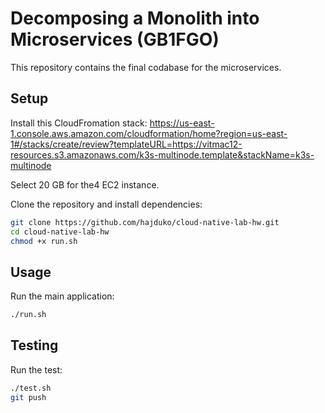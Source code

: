 # Decomposing a Monolith into Microservices (GB1FGO)

This repository contains the final codabase for the microservices.

## Setup

Install this CloudFromation stack: https://us-east-1.console.aws.amazon.com/cloudformation/home?region=us-east-1#/stacks/create/review?templateURL=https://vitmac12-resources.s3.amazonaws.com/k3s-multinode.template&stackName=k3s-multinode

Select 20 GB for the4 EC2 instance.

Clone the repository and install dependencies:

```sh
git clone https://github.com/hajduko/cloud-native-lab-hw.git
cd cloud-native-lab-hw
chmod +x run.sh
```

## Usage

Run the main application:

```sh
./run.sh
```

## Testing

Run the test:

```sh
./test.sh
git push
```

